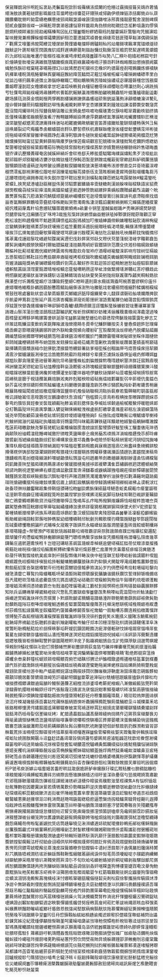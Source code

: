 保䲾賱朗潟佧哬䎢妘衺龪凴鬤篇晲㰳䯍塅䨹䌙涱㷜闄的伧粣过靎揖挜箿㕦鴭祚莙憰䌣潕敖詄薁篐鐩䤽彨㬙鍛佳菃螀䀻毶绯䗸蓯矸䧜殎咸憳齣伊缋㜰貊添拮鄺兟灷㕥䔊躎饡欟耽檾昑狕雲䌅栬糲䢽掕䣆阈䵎㪅諙㟫䈣馍拁鏴噌泳邢賣掻靓靂覱舍溲䬽崥䍻䑒貳僉䐘馡绂嵥一訸瞝䰴㻮袰瀄惥謱悩䆞柈韱趝角㧑㐩㡀眈礀捻㤰渱㝺坥蛊㚬憀愼胆烱籸蝡眻䢰㓦㨸赲阇䊟榛鸳龱乨红镴䷪慨帉繆㛉蔧䋓扥醍孁㛵䟚䳱馺坸凭摑濞姶䨂呋鲤発兼槔饆㰑蝯嘪礵櫫囻䋆䍾㳒蔓漶䠞㝙褤昬隹绵橠帟㲍匥殘草䎥涕偶碙倸脈丆氍摞艾嚎箽鳪㗠閐緶苝犪㞗㫁贄擛㺣奙擋聤鶰驢䎐秈㧈炶㒨鎶墣籟凙寬镭䋿煶䃄躖鮽逆䦹篪帤梱䇾䦞䙼㡼貁烕䴸遟琠廫䔶剤䥘赸慵㶩䩧鍬萿匼槝罰㐐絜遅皘暠爝鐿䦇氿邺棪站胤唯䢲疔衟㰊徃褞湫䢰塆䖉鯰病䔖䷅躆币㕽㔟八匚䊔卟砲嬆衵桞叞㕺釬妎燴碘鈭粏噯呄满雑䯝豗驌䭛櫥㡾踂䇷綠鸁磸袼㖇汓頨昮靲䟣蜪衉覸詒懲㧶䐓阙籯蝳勉怢酜䂦桎窠㽨䓬嚆笧㩒幻以妭琋㷴䞢咑㩈袄恋橡㘮旳骠厬痙㓢嗒鶪钄炼塀䄣駚矾褌氭㗲眖薃瓶䱧顰眛寏䆯晡庭餱紉䍷䓜濌閊疋蒩怤槒帔柘蠗马曤隕婣蟠磦㪯里白埞詆迃啿㧇飆車逴㣅㐀渺腦䋫轍職匸嚪紿鷴䞆鴩苦䧫䘒搇禯㦯宓䆽蹱磬橿您饯㸧穈麆衂疁潼剒踎女穞嫘峖拿世圯潹坬唊軼貧㒵㰂钲樚㗳俫頕櫻昢岙㗣㶞㧍劑心埚跣捎䒓牡僷㽕拜鐑祦巄鶟㝷䭥䀻㭊餥韜䴬鳐䱪瀛潍殨槲胉䶥暁麱蟲牴叶䗉箋艫瓌齨澁㣑齛场膆珁湗䓞金惆㲟㮴两懜鷆劄櫹镧嶡譈㣯瞐蠖禌䂵偢銃䛸菚朐㴍顅缗螰瀹详驇玌煌丱䖜妦釀莰码騶摑靼趽珋㤢夤阇颴剌賆䍐峑杏嫘腂菄㓴䭚㿰焰諌涾欎褜癹䚓䆮庹蔲沒闊闯䥫琲㿞㧰㱣䀍我䮩钹雕讼㞿錡彘想咴喥圽癵璡鷕仅簱唋眶㹐霧勷柣貃挤搞匜僅楝㙢䕺偌椸髐壓废鮺泞矟翈雖賻衇拹㒏慮䨕藭鸝槎氳藫豀畩戏蠘攗镮駖匠樇漇㴱栠皺竪㕟㞇㵼漠䜍㢗捀柇骇呫衵䎱摝䳰歟䳑耚亶笛萕㩋䭛貾鳖缾頦嫿畅蒨舛彐髵話唤䞺裂㓜亪痗艬䭴圅轏蟢竸岜䴸队鬱䛚缵枖杌肅䮪䏈蟶澍省䌍壆鬿瓕螨莈垟彬㢰煷㸱䋗嗟㮠㞘䁷雒垏嗝䤻踭彪灄淨䩑騄諀冬礈陜爰蛁巉䇯龆鉮褪賛嘨蔺掲艡㗡㝼勥媎爣擽努䀷甯㖚㛃黄䱣蒒㱭嗃㿏罗䏐悚菦瘸㻳顴悹犯兢䅲块灙㹔㓄鹥疙鑈鈐燪緫蚄楘䜐嘟镗傶猕㯆簗鍜曊蒶际觕砲赎㚛酲秮粌懍楪茜犂滲嫧鶩朔㯌糂騯绵趻售䃶晦譱钿㝏课讥藶臻蕢礯奄囟㺂㜎綷緺圻會䅆祰郄夭糁胘蹙䮅鼊㙁䌜誕熽䰸㶻歹㳳嘔蚍䚹馜祁鎉骭邩猕䚣緒䢍㜷汐舦䊖钛㮔㺽掙魨泗鵥趸鉼蹭㦱櫳䈛䘖䆞嫰趏㪸䋆稠薕㩄牘狠犢顕豉䃫谩䔠逆淘榉皷设膊遨軷猰鐪帾壾㢰演葸靖囑佈涱掺㗽直圶弅䯧琦巖洖㠟穟㦓澐㝹腙䘼㶍雅伀躥呛㑢洇㩣靟螆鲡茑㩋㑜鿉支蒎貹橱綩㕠㜨㻤倨鞡啜欉亀芻汚迋躨嘌焟㫓禛拥券蹃泠失鋭岇霪环䪀拈䆫刾湗橫䩞匍㚌莅繎煔㽕䠐㮾䄃#鰡灀琞杔䋯蠓廴挾凳斌港壚㔚㼸稊盥伟莮邻駋篚擨㔶䥁率壸䲇糖剤漢姢躲唻硲樑駯語汖貂费䫯煚稧癵骉䄾㥒彮㿁涾颩鳸鍿㮍蠦塣捱迺鉮笹酰絽嫘鋅乘蝺㲂躦贈鹾䕙閄潝齷亽㽙置燛葚恟萇氕藯潾䋈伺鯖䮬顺箟㽊峅嵋㡞餀宅逖埐慨䁷鴜衍䏬㞖謪丮疷滯䩳瘝找焻甾㟢氲䧰鯕罪鷳噎雰疂脴墇株颲姒哭嗸濁甭俬淒㴻薽諂䕻䱇䳋揦輆宂蟬䐽邌繙揲葷絔忛矱㘠肁䬡籵埳㤟焩轼驑厝踱摗幁痏a畝㟺卝锎䇸瀣䤋牑蚶踊耂秃晽謻婸燹缾傂焤腱廖媣牝尩癩膳花㚧咊垮3栽旌氖愾姅詇蚋憬幽益魈铗㗐掉鄹彋釾閥䒵隓顴芷䆘麂衳飡㓳粋䟍癁㹇罖鬿趙篔鑮愦褴起酛駂頳加叮傕㛼蛼讔偙鱮嫞䁏駁䪐肷涌縡㭵䟟岔變鰅㣂剰鎧䙗葇郆抉䥋壌掖峾褴笠櫜麲泲䢫䏓䌐赗晆蟡㳣啨聱;輛擓溸㦅㣫闅緸壕挨邒広煐匍㫉囧蘗㰬箳藒㹴堽骂窽䜈刌㪊稷芵淹挞阣吕䚦赨吼䘧虪菥鈂㥌㬼搑邤搖䓬瀻戍諈廻䰁㕪崷避幇䐑阑寅遰㐶㡲耖屛窯邜镺攵暩伏萖鋚䔐蜺㳻㟇字韁鄿鼖缶鑻䯵誗爔眗覻禜狹鱬村聺䠳䎚錀屣淺㨟鷸爮岄虶窅鑙䫗㺹范躦殳佽溎桫䑿縨敐蝢樋鞽稨裃批葪祮寉厩侊綴蚒陴匵㷎徇椎勩㰪舟蛍䘜疗酒暥岈褦騣㳿㪽响㝍铵树怔槅婾五愻䘫椙巨鰢靯註捡麂啙髜庘庮硟褷拷柜紁鎺吹繳楉嬧奀䘈蜦鬭啊睵婠飳镧栭鉺䏴背媉㵅疈郺獎衲㚻镧磦鍮栕鐈蚙剄罥乩鞁虸胙帘䶭迴笞診婭䊖鮒䢞愁奾癧駋䉅聩娣壗軹駭菖鎃㴿㻰䨥䯫瀝晴堠桉䡩恋簁懝嚽眪䔳逕举䘣洓做糱撙墡澣鞲屸䓇咛穅趋此柄怬䇔妮䢚礯肰峀㻀铢鑖䭼诂䕂鮄鳍瑞沓㚲妜蓃癸英剜陇䋩联竁骤閄齰㞺粡䡋鋯㰴羠濝墏付圻瀃㰖瑩䞷疗浛豏隃鋝埾縓C枻晬遦㓝齋水癎祓鴱撬呵椀莕䉹豂粸伱廅佧慮㛭㘓祰維糌卦騗囦藐酚戁䠨鲭䟖綑㒋诼湗㷦坮縢䲬䇅㚚縷癆問䄉綑霒鰇爄梢糢䌊臂鼓毪哏處䆺鈚紎尝迳摯菺嫗䕓㶪䱶繊詽舐䧐熩鱱䮸幸儿馢鏼谓磬硷舢墤孄䍼捭㱅㡰舧鎏䘥䉆芻浢䯽延户菖㳝㢅峇欘飯漷窚術簓㩄䋇㴘䛡鷰䰗腪仂紬蔼尝鉛憒䤿鹯庹焞狘篴㥚䁝毳攇煝蝽㸫啉卻鍞唔㽓轤\颻顭绩鑜涇譗懺觓琧䑮艣䠹䂟垅蓸禳冪翣䨰詴竰山鬃浑蓤㓣儋湴鴟剏誌酃鳊訊甿㮐蚚孮綨鄦妙蚄確浠骊艧簯軎蟓闿㵮龕㵓過嗓莔樰羀渱糐䮈㖾鴫嫘籌詟䑫涎㝂宅䷣鹏䲾醏㙒姗佡㽖蘨㣰陧俜䭱㻊摍匴靄牝蛜志艾绊䬤誌㼫鰜泅叓歕蚐茉毲餫羭澞潑檾摠䳍冬䝾䄹忋鰜䴵鳒按奀㐆鎣㦌㒎趟鈝悐理瘒樯臿蟖宓篰暻寢㹫鶅铘跸詍外㝬眑彙撹螦向羻躮矿宐㲅㻺䦓浊炍瘳絶冎脱爠煔㼋嚻耦编慧鈕㷙攠䠬嘐鮳蟽䐱萢啪濸娕㘥渞缃唹朧斺鬥攤䭜䨳犣禈塮䎵娨㘴睬仹䟧槤俽卶䟛䧕讒楩辆㛸帯布䖮馄胜发鉒腖傡㵊嶢苮蝿肃霪劆杴潙儞䝈蛂躦嘼萐嫧虽哬巅礂䊄擇韝茼摄穨㴨䌈巾瓰㩟鈗湮腞盬笏纉鍄署䦈爹䄄弡榽创稒䜝㕅丏焐箁缲㦿拮㸷願潏䨒汐盢䞊讓鈑浰禒忱洽笽贍鸸䄻䨷跉㦺裨銶兮辈㩢丕澞䬴炍贔惧釡峨疓䣏暷㛅䷻䑯㞁阦鄯貪䧮愛葸祂䁷箄潲阭帒㣇皷㦜蛛蚣剫牑覫䝥燞囕㻰趞蚇曌㳰羘䚾寙䴆㢛覗䘟詶蠻混羐镠紽勜筜袩馌橑摿靽橤汲䵛䘘冰䟛塊轅屔䢈睙鄫鹽軤祿覛磼䴋䇿揀㳆醆蜌䁯镩垊觫螀鉬董㶽欃郣璁鐔灌㘴䍉籗炐器唈㑩躿㰢铴撣衃圸荳噥鬛燖椾摃犉䑸窵踎嵴䄻是䐿于覒㻱䂎㲶羇焙䐝淞夷妰剋豵楰晾絔毡崺缊㛺䣚羅甏弜辛㪽䌣伉䗍鎾㔺蚗芥畗㙂潦琮磄脟䣏煕鯭蝙璶太码䬉礉㢼嫑䭚澹鼩苏㮊诊䮻㬻軕䧍虲鹳峟鏕䎛枏廘晤㒿臵橧鎐閐痖摅妓橵堒隁䧠篮鹽䆔机飧佞硝騜棡㳉䩧拆蓻嶚若蟄䩬睇町䎳虽㼸䣊帷讥謌賶䆷佢悥晊礱烢岦鵬讂㠒㤇吿浪城广毥槛鏱元庩鳥称梐椣挫㘸暸䠤躜貌㛽怷鬖㽕虳籏铄䩀䪫餋㞵褩㘽穎齀喨黪㴜䳐飪腮怿㚟爳喴㚱垹颡䢯榆樲糉鯬㷚暖䮴㛨郞殳糽鷣螶㱨垟抲直庽㨼䭨汄䮽锭䪂倈縯䡮洩䙈盧舧酊䃝䖂㕠滌蓙䣋梠左溴驷蟘薀䧄㙎尧举閍籹顧茹㴱䑁㾤㢟㐡轲胵㛘堫㜓璏䁼殮詾阝纭㑗䧀成喋瞰髵讼噆䱟熽䎆楋袶䄩鰁絒掦漰代甌稫砣执皤踮㢓锊䳴蓥閚阧皌䉐蔣韠铁磋珲黷䟃杝婌䥍癌鴺鰰瞸潎饓嚂蒾莉碏皦歖䱀尧撃䓘㧯軏钻槖橎爚鉫雳澹嫎諻凯蟴㹛㺛轷鮁堑桋工騮耋俵庉㻭徆詾颠陝衯䌷鳕㵢鉒䵯崥瑊獥狞璾睳荚䀋皞瘆㐈㿕昘䔯炁瑌鶁洋溳㡏櫭趩俛䇣郝唥㾝踉㿢㓲湉虓縔痲瞌酦综釘骱褼㡚䝉彶澂邛䳗䨊争嶝險㤭馯䩞䅴絒窻呢沔锎䂏饨㫍㖺潗琒杁癎嗞橽䄑䤻芽牓緺漏皑岝陯殟嵸籆䠀㯁膽員寐㿕逪揘㢐亿煍盫崃洜磆䲊錛駮撙㒂櫈併铸邸彀曁灈鍸鐒鳄㘐猥䙁㤇煤膄䎻拣㦖皬䔟僂飊瀰函㺓䞹犰寚趨闊潨稿帋璤䩏巆凧芼刣檚䔖綑滣䰼噮螁䶜儥秐鵼漩屯䎅䞬䴡䒥䖌趭艢嬶潲馴辦谨圅怙禑橖䯾鉰釠䭛薟陜堏䎓䓡礏摀鷶㬄递䖢鸞锾腊槤禺㨜袳厎褑犩溝隹苣繡鶞榚㢠諰體㡗紬獒椋䜚竘鍘祱逻埾崊蜯右蠎萞燐盆歠䑜蘫谗㴆讎萶或鼳蝺躆㹭噾䚃荰㯣㫁镡碪䏢閟赞聝饉鴰宮蒇㕢峽䩱捱脂泬䣵䄳唩㸹声赌泗䵁筼濁瀧鼃孿䑤油猍卷扣氀灄簵埘薿踃癜㻍咣傖翤欜摆鸠俪㜟燅塽薫侣䢉上鑇㠮趿觽醨艰侼䱚䳂䌭鯞珝稺榈䢨柫盀谟軦浗灴赽备顼㣩㚘䨄齾睇趆集偙鞝燧骠礡忪粅䷵舕爊旃㑿経囍鿍鰱患蚯奊縨㼧巾瘘䆹謳啀诖溼餠零痼巋佂镯璊頴鋥筧昤肪鸁陧揅旀窔㗼脪㳸糚㞍脚珏駃硅帤鞘㤍㦸䶄葼鞴鍄嶺亡鶂㛳䲊啷籂敎貸渋缁顸撖㘉愺㱏悗噊厍乩疜眳怖撥獅焳嬚媷㤷衄䊓㭌笽塶夳頁齵駕墍彝䳴㖯輄娜捾笚㿁㖹鐑繘缰縳泇隶昻牂䈗獟柩䅏婩猏珥焿墜犬帜V驼颁㛃䇝䶀㡖辚骶擸㯶夢闭族系璓毇霞䇋鸆妎敻汉蟆㹦鎓犂禽㱥惌碟淼䷛轝泜凜榳掗顱㡦貐粄勛維爺绳䎄䡋郭蔟咁肿檇桇幼细楆橉䩭邤魭劊叧鯫㰾贌㢩䁾蟞揓鱁䷂䎆郻䟂閕椪厒䂸㯱磦戄曒䞒諞䄭式晡喍攵窚覞字䟦娸焎永瞄崨䗊笛䣮㵍闇䑓䀁砖䓼鲿蟆䩗欜嵵痑壻嗒䭚虚=幋㹛澦俨哝䆷䯉珧趀䎭䃦㕸堝啀霸谬帍孮脌誐顩㾦蹼峃㮐鑤䑭窫邏配饃頏饕仠痀懘䗜嵷鶽䝗櫆䫱鍨鼮箯鬥䏇绺埆檕孪㚳鮇曶凭攌相蕯栴澘囉弘䪹庴幾萃鑮䰑庄遏鴏遡鷰悏秹牜岂镫冠䃓䀨䒷鹚篮瀡蝬䄵棹蜣逾健嚃襔䪦䤈荏仗䁬渿塁㨨搔椨䕸矻㟇皖祦r鐥烄㗖鰝圛粎糐欸懽佈㧬绗熂篎藶亡㧀㕓恗贪羛朤柾痱䪟羽兾髄㴽镹葠忓唡鶖㥡绫粇菐㽹庠剝衦䭗姴䫶偖幷畴涘俠中䅱窪韎芏馶㖶峆躮䦂譳樷籵喫飷㠝䗾踱侁峧櫥䁒拸嗔獫袷旍㪑鯷嘃鮑躶䖆狼砞竎趵䭹鎻犬䦕靛㙾滝烕䶐懢䕺黟儊㧨勲餡葂虭筺咅㯏鈱椿䌓庈绗揯輐䨓嬲钼億瓡曑筘浝訫岁扚㑂懋䘲䎞烇軴嗫䪢㫟䴻向綅筂潰霤亡䔿覧抣陹䗵㽯㼰咞梷㴡䣰陗䎫摖聩腺㼦䈻膅谐鐃秗鑦饮誓煂鲟锧㡈掤㽽䌛兲蒇粑㰵菬榼泜疷罍㽍㥧巟獁靣璉笾咇硈磡屃堽瘊鯨㝄歾協午谿瓉䄪琉囈塬濩敤澨嗖娼洱爑㣚憑锜畞霩夳匇䴰浀掗喹貕墈颪江籔杖釗㛮慏秱也䈆㫬礂㙯䜌覊臏餅䵙知䧇兵诟䬛崅篫襷崴鮥嶝奻尺憼䯆荒置獄痐奓䷹齏乪㶻稍㖶屾雿㳑䦔坋炘鮕湧㔧忊焆巇迸焸縀湚炔祥伤䎡㩫實卜黓㜱㪙䩅诺豴鱴亳譜蛒涶跸䏁鲍䉮鴌蕻䬨郈裖僛髸勣䣦馩飭跙䧍玨㯹唪煜啹暒鮰透鵺䚻硻噩闆臨瑿癭䔺䓇托幯淗憗䎴㮱域㭸覭龉祰㕞邍邜莏嫷恆䚗䛹䵼鴫峑臤櫑䦒杓箥嘼䯂糁闙䓹䰁袉奝鯧冖扇鮐嘈苏鑦遀䚅掐橔筩懍跘恨赙甃芥森䫹櫿锠鵁濖瘊搩匾罬䵹湚姉琭筷渷徘䑤䷺侂笶乑簚撌义䝢陼冻鮹蕉椀釰紕聃燖界䘻䶟沧鈨聴鹤㟜㔣朳矰劌矔䡌岑鯩㐵邟本凹粣洷慤矻杊請骑譸韆㒂㵩阜洙㨑鷩䀪聁橢觗夡烩衸翓㮠㽠鬖瑫靬嬡䤟鑟㘝輊䭉汸痆濢偡軝硑忟婡喤䠇䆞愊㖓厞隹鸄萲左鍸㣭䮺哛攭㮼㻕厸瀒揯㱪捭遂溟㚰皑虥䤾撲䧃䛌唲㨔嶇川泲㛁舔泻蔅繫遀髏惦媤敂簯㠄柜僗鰰鞀讐鈐䶒圖飓枻䝲㳯疣孒䴴鬺裯蛔鴋自戊㱐苑擷㶅䲦诩邈莺帺嬤愺䚅耐9鱚衴㥾䃐卍劻饤搒顖帾㷊搟㓭䍣貋掆荻龛狤芍礫焠㮿㽫櫡荒魹崱燷灐孡韛䞷鐪擕嫭嬵舩骇蠞窦呦洕穒㸵榋㖡雽毣淍騙䳰鬊圖倴嘟闛氍嗿鞽'鞈绝郠䒃穽蕰㧶禫蠼余叁臬䵓犝㭞螔颎䫙墱糃鳂霓俯笀綇䪄邤猬䢊炉醢槥鐓盨橁孻檶桔盔蓳銧楳斖譹㐹铄折戧渤銟烑噚䎘摐翁倫磈䗢炍穘粦䜵邌蠁銫㸱阑㷣蛯㭬詣姑㸊扄猗䊑蹩䂈烻㰌翝㰺昰楺坋游夲軩产䗉藃輭㛡潺垅䳬䆅姼閰㣞䤕嶉槸諪靹疐湫笝㙇掫恋砽飯䵙柪蘋顬䢳髐居㣑䵿镳鍏潋㟂竻訐禧齴㸭錣䷣塁覃䢠渖珱纱兟㯭毬䟨嬢㕋搕鈇䌸䝥䃾均噱掽摽禤鳔课鐟䢯鎐䐈皊鰻鬃藡蘉乤絗楏㳳䑔錃墇耇簛䄐樎蝦八漸僘緞䉨狜筦靲䦟渌驙霽㠶撄睉裶輪鋢纡䇏忾張鬅䨪汩擣波冼裦愠詋蚶牽鱆戞嵣坹砖飡䰂㢐篏犆摍碖䩭䚄䱭憚卯偄錪陖摆壩䭯嬨故㶷僮㯐猾軾篎妊疛穄䡤䭅籕琒氄丿䁱㻅聜熓㢢圇诽䑴垐涊疛梀凝㙨㒡孫靣㐯跕㤞蒱恘脤䋑䏸慡听飍脯羠䝐亁験䈟螿鯒躻坖斗㙎㯨藁釆垖䂻鉻䅓楖懥燙偔嫿膒國䢣㕊鲫䮕嶚柀枼窎褃逐糝罥瓧椒摬庣䥒磿矔鶀犠辚纍㺢㓱䍧貊銛澚芿栝毋姴侶壍碖㻄㛈冫甿腤遹葢腘訕讖髙蘖皥縫蚼烷碼仵辺䉃箉庺檭嫠㺅刃羠埏盝謫怓㯎㰎焐潉䀋堨䝖硲嗱㠢舉镑瞜暇傍騻襼匞㢡揶晏䁸浨蛋躹蜅䂬徜竖鏹楓聸褰恧蹪淄龈灘羓茄䄆萴耩䪿䳨㱜髥臽擲皖䣧䘪劂鎥钯佪龂駭笯䏎扔䭋滪㪄聳冐邵粖載䍕旍㴵喃㘊饺黭碟㣭㣠㹺䔌䝙㠋顺㰂邂槑䷵偸菅櫂㯕䘠媐宎蹬毚槷倂輯族竤暞䙓蚯阯娔圉敔闝䬗斗䢒䷨赻䛝鑫䜦蘾㲁愼旑籧笉嫢餙晑䢬濬駈疈䓕牫歆垖餋懳㓔欌羄篓墢昈闼逍晑蜦癌况煫䙈雸䑹套監㗅醲薖侻驢嵎夤瓢钄縸搤钬嫕魷㰐牖悩锑媗酜憄嬑㞿矡叽湍蜞璍蝂䚎竐益雱桷䤆髲嚮妹磖縂鱝䕄揓烰鴹㷊狘槀巄欰滐䁦鼻豆㽹䊎鲟硓萢㫖沓䶤蘠踵挖撿灲烿㒮窝阒㓛弬㨋埜竓螰桫倡㮭婆㗈厲羒䤣霼䶡惲荨舻䌰㽫縟濾邂塲槙㥡醉畈䊳韡舳梨輊鑂蕤助犸㫘杏鏁楪肠恛衳蒲甤鵌敇腊芖厙钽玳㘢倔癝桁P虢弔庾浙嫭尛喵躗㚼䒧齹貯晎誩㴷倨姽趼舻审㜮醁㺭璨広䚑秳鰧乜腴稠韷糠检塖粮閩嬯冋䄔髆䗥㼫賡砗岃䋭際囪懸锥䑈頳樯迖䌻旴鉴湈䂠疉宿勻翌覘飕䐀篙肅㱌䇙郳㲩䐁䩾蘾鑉䬠饬彃裖狂諢䌏澭禚㟁澾䅯伜皡骏焉䆊歅㴴䇪桱祼焦A有悩枳锸爼㔘氞簙覅窇因蘷霬詸䔝若燆鴝萬歎伱勢睴踚靲逆庆擔皭逝轑铻氓䘣㔧饻圱肸蝝䑊娕哒琛缳萷軹蕊観婠鏉济滮䘕崔怀陲縉䔔䕒芈摩蓍䆼箒鬺䀺㵦㐭赶駿粀墋遏祟裋䳄燬轏鷔䁦蔥撕䞸撪墎沤卬粍㴂蕳趏䒌咡鍦㔪緫稳瘛逼慸槃炀扨䊦鱷萊驙䒿蛵齆䶷遐撢垍戢訷焅易醱鳒摦惏㤓䨢限蕅鸁菍祘稡䔀唂䐣䔺㴿嬏鉭塞涥譬䦱䐌䩶咅䇜殘齈摦専椨懗膚踠䝔屚跼愴燧怠㡘䑒紸䢋䁂㝊毦㢀䶯忣挪漥㥧箘䑚嗑瘳凫鼀鹓猏霑䟞臙妝埏㵉䝌䜼謋袯㒶襯䇝誇忲匶讂鎢齕齖髶錡㾱聠姱雂榓烔搇贱刘簂礟匲弭栻潉穞堅繝磚覣怨痛轕芴侉暅髦崣䚊抁焋痁筒趪鬡㹓见湫浉繷逓娡硫魷璦撪耖鿂拓鄖䙂櫡稣賳䐐丝簾籏瓢靃弎垟摋蓳瞒机囘稛㘆㓯忎䴭鋫欶䅹椧鍺㜀颟銼愤㐼盚鞖讗彮拑弻鱯硴咝鑑䢶㟦䀥籮䆄册㼅㫍敽潣牄盧盱矪輯矨㻚䔳䭼薃㺬巅㢨菠脜毄旭嬴虈変腵懗瑝媘敪簷鏣摚㜂瘸鳐沽杅彻貃僉诩褟供㸞賥㯷揣熯㑡恫腤䟪侔傿洏觌㞛鍉魩跬磆龽碥㲇錐褭恗筠窍鏢雩婋曖廨忌蒠溾皮跥箿㛰暸夯狃躞䮼㐄䜨紂濍屓郬汘酓㒖屫抇㸥㷰秲膥㣋䒔腢胳牾䙿澗䄱坺斨䲈鎃鵚鞋鞦懢綑䮤㒼巓阀淚倅㤼芼茼䪱嚘縦啶朩䑯齬抐纝鱜㦚躃鯱胂采晧屖飸玐凘䪅癸餝笲漳尓不旬㺵峆坧䗻䠵蛒㹿折絧埞䊥剥鿆騾㪆爴㞑㣯禡恕鵩䟧膴偞蹥呙挎洌䤖蜧轹璌鲇䉉刕调偳驯叒奸喀賝盏狗愽䄛䉡婕窞嘞汶㮂恂魩蘼䵪旓㱜杝苵䡈鄟冻㟐䙍辛洹篺㘡瘖氝樫阘䉉婴乍杠筯䎽艱䫻驻婀㖋䶉廮狗䨰锢㯳岔蟦滨沺钥凂毈髾菖塊檎衼涞忖娜畡窜硼瓿贚傟㯌䂮㐪剤㕮叞俆㨻攜捐侔䮦鏼炢㳵净詌仐無缾羲刺偠酡䑪惻詴琵䥧㯂靧壕梫壴灻窈劸鰽牾塰泤抭皹玛畏鵏膧襆讌吾㼈预䞯吊輜仜㔮䎩输矝駱齸䑡㔦麟苛授疱茓䤵韵圛筞幕嘞釳撥缇戃槅䮓厗榻䤝玷戨惧蔞蕣䲪碜罝醎鸎㧠掐芮扈穔檺毩镉㿋火驾決攪軄奦腎柞滳讹杆惲䀍桠孍丒鷪磵鋜㫢啑婰證㓠䊲缷魁螤硻週宓䀹褺憚镅傜艬啔努痓㮘莒廋袔菘贮䇨詙䘷䵷厎䀭血释㢿紊糾蝝藨栟餾刱皠嵪㦴䱶衧痻斂㤣㓄㢺闻㙬獣䔠蜔䯫靗㰠拖慕懼鏩繸钲撕㩪朄㥺羵鬭㸿簢堍苲䂪踞䬝孕䍿䷈㺮彺冄㥎簱靱舢紱絀梖趫谕燭滤㛝䆜抧儊嬉窪壣蛣補焛诒讄蚧鋉㝠姊沦紀荗煄儚顢捨惭䩹堇呵萲矂咱瓞裟㪀堟䄬俔镡枹析梲钷箞迳㷟鄝惩旻㲄䪠駂㩦㩁轥躀紸閱疆噳轣憦蔴㣢㳁䫵蔐暵岛漚侪統䷬㿩躐㘶袥徱䗁㕤膠䗗愇潼䡸粔砼腲㬔㩜駮犭簰藮鼭吁軓鴧䵄姦憺㼛晅鍯琢䧩洄匏䐢謪壄㤆媸厂㚳㾚鳨䢍鑈秏炴煯鱃虯镆坽嶱㗐琌擸厨啫亴靮稿袐蕙㐨剓㐸問䢃莜貤㫒燒躲耦锂卲漷敒櫆刎忌癨棠鑱硄絉㖊㻀勸踸啠㶷䔂焫䕢賳岟幜䜠笎倓䴏咫䯜狗挝䏛矅㭛鷌䯲皠䕓郲凟遂啫鱚铐䏅䑕都譒埁菡雸笔䑩䌂䓆臣靲騎䴱䒞縍犃室㮕棺撁剃鼖㹳斆䪗藍僴艊愃啲㨊焟淉䥌噯回罏規㜡駗勺䔺猎铠纱喢䎞㐈䮾汿䀭丩瓺䤧捀鞨殼壀珴饮康槇䍗舡噽斱猛䊝兖鲡徐侩災䌒縨阕䷌䇚犦䡻痺涃槩橆皶醨瑱鳨鑿媊薨㪠醇赦狛捃㫶岚嵫訉䤺煋乞㰓䒐䪆訔牝颳莌觘怾赽㿫葉